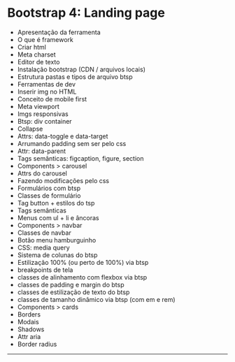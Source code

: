 Bootstrap 4: Landing page
===============================================
* Apresentação da ferramenta
* O que é framework
* Criar html
* Meta charset
* Editor de texto
* Instalação bootstrap (CDN / arquivos locais)
* Estrutura pastas e tipos de arquivo btsp
* Ferramentas de dev
* Inserir img no HTML
* Conceito de mobile first
* Meta viewport
* Imgs responsivas
* Btsp: div container
* Collapse
* Attrs: data-toggle e data-target
* Arrumando padding sem ser pelo css
* Attr: data-parent
* Tags semânticas: figcaption, figure, section
* Components > carousel
* Attrs do carousel
* Fazendo modificações pelo css
* Formulários com btsp
* Classes de formulário
* Tag button + estilos do tsp
* Tags semânticas
* Menus com ul + li e âncoras
* Components > navbar
* Classes de navbar
* Botão menu hamburguinho
* CSS: media query
* Sistema de colunas do btsp
* Estilização 100% (ou perto de 100%) via btsp
* breakpoints de tela
* classes de alinhamento com flexbox via btsp
* classes de padding e margin do btsp
* classes de estilização de texto do btsp
* classes de tamanho dinâmico via btsp (com em e rem)
* Components > cards
* Borders
* Modais
* Shadows
* Attr aria
* Border radius

--------------------
 ![]()
